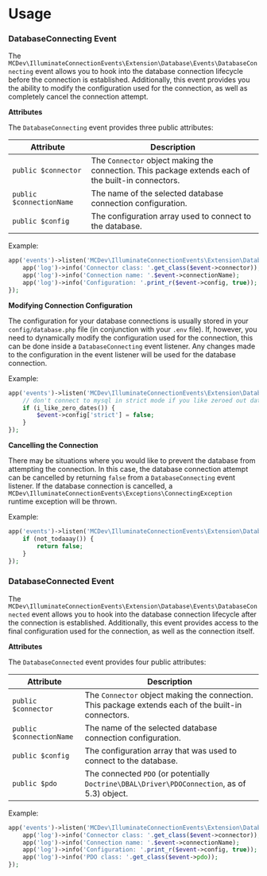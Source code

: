 # Usage

### DatabaseConnecting Event

The `MCDev\IlluminateConnectionEvents\Extension\Database\Events\DatabaseConnecting` event allows you to hook into the
database connection lifecycle before the connection is established. Additionally, this event provides you the ability to
modify the configuration used for the connection, as well as completely cancel the connection attempt.

**Attributes**

The `DatabaseConnecting` event provides three public attributes:

|Attribute|Description|
|---------|-----------|
|`public $connector`|The `Connector` object making the connection. This package extends each of the built-in connectors.|
|`public $connectionName`|The name of the selected database connection configuration.|
|`public $config`|The configuration array used to connect to the database.|

Example:

```php
app('events')->listen('MCDev\IlluminateConnectionEvents\Extension\Database\Events\DatabaseConnecting', function ($event) {
    app('log')->info('Connector class: '.get_class($event->connector));
    app('log')->info('Connection name: '.$event->connectionName);
    app('log')->info('Configuration: '.print_r($event->config, true));
});
```

**Modifying Connection Configuration**

The configuration for your database connections is usually stored in your `config/database.php` file (in conjunction
with your `.env` file). If, however, you need to dynamically modify the configuration used for the connection, this can
be done inside a `DatabaseConnecting` event listener. Any changes made to the configuration in the event listener will
be used for the database connection.

Example:

```php
app('events')->listen('MCDev\IlluminateConnectionEvents\Extension\Database\Events\DatabaseConnecting', function ($event) {
    // don't connect to mysql in strict mode if you like zeroed out dates
    if (i_like_zero_dates()) {
        $event->config['strict'] = false;
    }
});
```

**Cancelling the Connection**

There may be situations where you would like to prevent the database from attempting the connection. In this case, the
database connection attempt can be cancelled by returning `false` from a `DatabaseConnecting` event listener. If the
database connection is cancelled, a `MCDev\IlluminateConnectionEvents\Exceptions\ConnectingException` runtime exception
will be thrown.

Example:

```php
app('events')->listen('MCDev\IlluminateConnectionEvents\Extension\Database\Events\DatabaseConnecting', function ($event) {
    if (not_todaaay()) {
        return false;
    }
});
```

### DatabaseConnected Event

The `MCDev\IlluminateConnectionEvents\Extension\Database\Events\DatabaseConnected` event allows you to hook into the
database connection lifecycle after the connection is established. Additionally, this event provides access to the final
configuration used for the connection, as well as the connection itself.

**Attributes**

The `DatabaseConnected` event provides four public attributes:

|Attribute|Description|
|---------|-----------|
|`public $connector`|The `Connector` object making the connection. This package extends each of the built-in connectors.|
|`public $connectionName`|The name of the selected database connection configuration.|
|`public $config`|The configuration array that was used to connect to the database.|
|`public $pdo`|The connected `PDO` (or potentially `Doctrine\DBAL\Driver\PDOConnection`, as of 5.3) object.|

Example:

```php
app('events')->listen('MCDev\IlluminateConnectionEvents\Extension\Database\Events\DatabaseConnected', function ($event) {
    app('log')->info('Connector class: '.get_class($event->connector));
    app('log')->info('Connection name: '.$event->connectionName);
    app('log')->info('Configuration: '.print_r($event->config, true));
    app('log')->info('PDO class: '.get_class($event->pdo));
});
```
